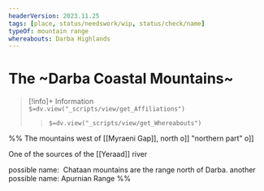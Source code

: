 ```yaml
---
headerVersion: 2023.11.25
tags: [place, status/needswork/wip, status/check/name]
typeOf: mountain range
whereabouts: Darba Highlands
---
```


# The ~Darba Coastal Mountains~
>[!info]+ Information  
> `$=dv.view("_scripts/view/get_Affiliations")`  
>> `$=dv.view("_scripts/view/get_Whereabouts")`


%% The mountains west of [[Myraeni Gap]], north o[](Darba.md)]] "northern part" o[](Yuvanti%20Mountains.md)]]

One of the sources of the [[Yeraad]] river

possible name:  Chataan mountains are the range north of Darba.
another possible name: Apurnian Range
%%
